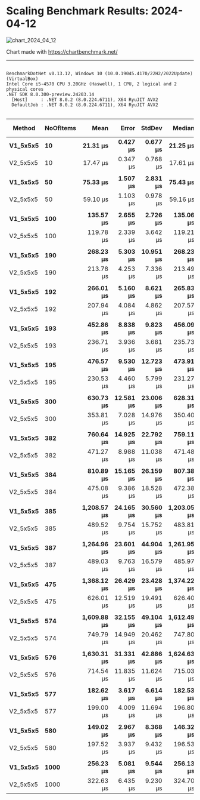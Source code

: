 # Scaling Benchmark Results: 2024-04-12

![chart_2024_04_12](https://github.com/ChrisMavrommatis/Binacle.Net/assets/56303004/8bfcffe3-48c8-4006-b5d6-edb6e3760282)

Chart made with https://chartbenchmark.net/

----

```

BenchmarkDotNet v0.13.12, Windows 10 (10.0.19045.4170/22H2/2022Update) (VirtualBox)
Intel Core i5-4570 CPU 3.20GHz (Haswell), 1 CPU, 2 logical and 2 physical cores
.NET SDK 8.0.300-preview.24203.14
  [Host]     : .NET 8.0.2 (8.0.224.6711), X64 RyuJIT AVX2
  DefaultJob : .NET 8.0.2 (8.0.224.6711), X64 RyuJIT AVX2


```
| Method   | NoOfItems | Mean        | Error     | StdDev    | Median      | Ratio | RatioSD | Gen0     | Allocated | Alloc Ratio |
|--------- |---------- |------------:|----------:|----------:|------------:|------:|--------:|---------:|----------:|------------:|
| **V1_5x5x5** | **10**        |    **21.31 μs** |  **0.427 μs** |  **0.677 μs** |    **21.25 μs** |  **1.00** |    **0.00** |   **2.1973** |   **6.81 KB** |        **1.00** |
| V2_5x5x5 | 10        |    17.47 μs |  0.347 μs |  0.768 μs |    17.61 μs |  0.81 |    0.05 |   1.6174 |   4.99 KB |        0.73 |
|          |           |             |           |           |             |       |         |          |           |             |
| **V1_5x5x5** | **50**        |    **75.33 μs** |  **1.507 μs** |  **2.831 μs** |    **75.43 μs** |  **1.00** |    **0.00** |   **8.1787** |  **25.12 KB** |        **1.00** |
| V2_5x5x5 | 50        |    59.10 μs |  1.103 μs |  0.978 μs |    59.16 μs |  0.78 |    0.02 |   5.1270 |  15.97 KB |        0.64 |
|          |           |             |           |           |             |       |         |          |           |             |
| **V1_5x5x5** | **100**       |   **135.57 μs** |  **2.655 μs** |  **2.726 μs** |   **135.06 μs** |  **1.00** |    **0.00** |  **15.3809** |  **47.48 KB** |        **1.00** |
| V2_5x5x5 | 100       |   119.78 μs |  2.339 μs |  3.642 μs |   119.21 μs |  0.89 |    0.03 |   9.5215 |   29.2 KB |        0.61 |
|          |           |             |           |           |             |       |         |          |           |             |
| **V1_5x5x5** | **190**       |   **268.23 μs** |  **5.303 μs** | **10.951 μs** |   **268.23 μs** |  **1.00** |    **0.00** |  **28.3203** |  **86.77 KB** |        **1.00** |
| V2_5x5x5 | 190       |   213.78 μs |  4.253 μs |  7.336 μs |   213.49 μs |  0.80 |    0.05 |  16.8457 |  52.23 KB |        0.60 |
|          |           |             |           |           |             |       |         |          |           |             |
| **V1_5x5x5** | **192**       |   **266.01 μs** |  **5.160 μs** |  **8.621 μs** |   **265.83 μs** |  **1.00** |    **0.00** |  **28.3203** |   **87.4 KB** |        **1.00** |
| V2_5x5x5 | 192       |   207.94 μs |  4.084 μs |  4.862 μs |   207.57 μs |  0.78 |    0.04 |  17.0898 |  52.45 KB |        0.60 |
|          |           |             |           |           |             |       |         |          |           |             |
| **V1_5x5x5** | **193**       |   **452.86 μs** |  **8.838 μs** |  **9.823 μs** |   **456.09 μs** |  **1.00** |    **0.00** |  **52.7344** | **162.43 KB** |        **1.00** |
| V2_5x5x5 | 193       |   236.71 μs |  3.936 μs |  3.681 μs |   235.73 μs |  0.52 |    0.01 |  17.8223 |  55.06 KB |        0.34 |
|          |           |             |           |           |             |       |         |          |           |             |
| **V1_5x5x5** | **195**       |   **476.57 μs** |  **9.530 μs** | **12.723 μs** |   **473.91 μs** |  **1.00** |    **0.00** |  **52.7344** | **163.27 KB** |        **1.00** |
| V2_5x5x5 | 195       |   230.53 μs |  4.460 μs |  5.799 μs |   231.27 μs |  0.48 |    0.02 |  18.0664 |  55.47 KB |        0.34 |
|          |           |             |           |           |             |       |         |          |           |             |
| **V1_5x5x5** | **300**       |   **630.73 μs** | **12.581 μs** | **23.006 μs** |   **628.31 μs** |  **1.00** |    **0.00** |  **69.3359** | **214.85 KB** |        **1.00** |
| V2_5x5x5 | 300       |   353.81 μs |  7.028 μs | 14.976 μs |   350.40 μs |  0.56 |    0.03 |  28.3203 |  88.11 KB |        0.41 |
|          |           |             |           |           |             |       |         |          |           |             |
| **V1_5x5x5** | **382**       |   **760.64 μs** | **14.925 μs** | **22.792 μs** |   **759.11 μs** |  **1.00** |    **0.00** |  **80.0781** | **247.38 KB** |        **1.00** |
| V2_5x5x5 | 382       |   471.27 μs |  8.988 μs | 11.038 μs |   471.48 μs |  0.62 |    0.03 |  33.2031 |  102.7 KB |        0.42 |
|          |           |             |           |           |             |       |         |          |           |             |
| **V1_5x5x5** | **384**       |   **810.89 μs** | **15.165 μs** | **26.159 μs** |   **807.38 μs** |  **1.00** |    **0.00** |  **80.0781** | **248.04 KB** |        **1.00** |
| V2_5x5x5 | 384       |   475.08 μs |  9.386 μs | 18.528 μs |   472.38 μs |  0.59 |    0.03 |  33.2031 | 102.92 KB |        0.41 |
|          |           |             |           |           |             |       |         |          |           |             |
| **V1_5x5x5** | **385**       | **1,208.57 μs** | **24.165 μs** | **30.560 μs** | **1,203.05 μs** |  **1.00** |    **0.00** | **128.9063** |  **395.2 KB** |        **1.00** |
| V2_5x5x5 | 385       |   489.52 μs |  9.754 μs | 15.752 μs |   483.81 μs |  0.41 |    0.02 |  34.1797 | 106.72 KB |        0.27 |
|          |           |             |           |           |             |       |         |          |           |             |
| **V1_5x5x5** | **387**       | **1,264.96 μs** | **23.601 μs** | **44.904 μs** | **1,261.95 μs** |  **1.00** |    **0.00** | **128.9063** | **396.08 KB** |        **1.00** |
| V2_5x5x5 | 387       |   489.03 μs |  9.763 μs | 16.579 μs |   485.97 μs |  0.39 |    0.02 |  34.1797 | 107.13 KB |        0.27 |
|          |           |             |           |           |             |       |         |          |           |             |
| **V1_5x5x5** | **475**       | **1,368.12 μs** | **26.429 μs** | **23.428 μs** | **1,374.22 μs** |  **1.00** |    **0.00** | **140.6250** | **433.55 KB** |        **1.00** |
| V2_5x5x5 | 475       |   626.01 μs | 12.519 μs | 19.491 μs |   626.40 μs |  0.46 |    0.02 |  40.0391 | 123.97 KB |        0.29 |
|          |           |             |           |           |             |       |         |          |           |             |
| **V1_5x5x5** | **574**       | **1,609.88 μs** | **32.155 μs** | **49.104 μs** | **1,612.49 μs** |  **1.00** |    **0.00** | **158.2031** | **490.17 KB** |        **1.00** |
| V2_5x5x5 | 574       |   749.79 μs | 14.949 μs | 20.462 μs |   747.80 μs |  0.47 |    0.02 |  53.7109 | 165.42 KB |        0.34 |
|          |           |             |           |           |             |       |         |          |           |             |
| **V1_5x5x5** | **576**       | **1,630.31 μs** | **31.331 μs** | **42.886 μs** | **1,624.63 μs** |  **1.00** |    **0.00** | **160.1563** | **490.85 KB** |        **1.00** |
| V2_5x5x5 | 576       |   714.54 μs | 11.835 μs | 11.624 μs |   715.03 μs |  0.44 |    0.02 |  53.7109 | 165.64 KB |        0.34 |
|          |           |             |           |           |             |       |         |          |           |             |
| **V1_5x5x5** | **577**       |   **182.62 μs** |  **3.617 μs** |  **6.614 μs** |   **182.53 μs** |  **1.00** |    **0.00** |  **10.4980** |  **32.41 KB** |        **1.00** |
| V2_5x5x5 | 577       |   199.00 μs |  4.009 μs | 11.694 μs |   196.80 μs |  1.09 |    0.07 |  17.0898 |  53.02 KB |        1.64 |
|          |           |             |           |           |             |       |         |          |           |             |
| **V1_5x5x5** | **580**       |   **149.02 μs** |  **2.967 μs** |  **8.368 μs** |   **146.32 μs** |  **1.00** |    **0.00** |  **10.4980** |  **32.57 KB** |        **1.00** |
| V2_5x5x5 | 580       |   197.52 μs |  3.937 μs |  9.432 μs |   196.53 μs |  1.33 |    0.09 |  17.3340 |   53.2 KB |        1.63 |
|          |           |             |           |           |             |       |         |          |           |             |
| **V1_5x5x5** | **1000**      |   **256.23 μs** |  **5.081 μs** |  **9.544 μs** |   **256.13 μs** |  **1.00** |    **0.00** |  **18.0664** |  **55.54 KB** |        **1.00** |
| V2_5x5x5 | 1000      |   322.63 μs |  6.435 μs |  9.230 μs |   324.70 μs |  1.26 |    0.06 |  25.3906 |  79.45 KB |        1.43 |



